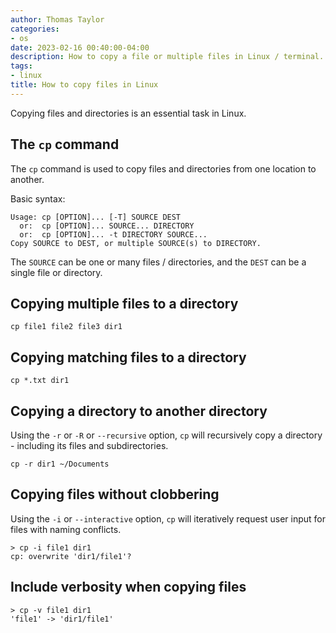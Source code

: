 ```yaml
---
author: Thomas Taylor
categories:
- os
date: 2023-02-16 00:40:00-04:00
description: How to copy a file or multiple files in Linux / terminal.
tags:
- linux
title: How to copy files in Linux
---
```


Copying files and directories is an essential task in Linux.

## The `cp` command

The `cp` command is used to copy files and directories from one location to another.

Basic syntax:

```shell
Usage: cp [OPTION]... [-T] SOURCE DEST
  or:  cp [OPTION]... SOURCE... DIRECTORY
  or:  cp [OPTION]... -t DIRECTORY SOURCE...
Copy SOURCE to DEST, or multiple SOURCE(s) to DIRECTORY.
```

The `SOURCE` can be one or many files / directories, and the `DEST` can be a single file or directory.

## Copying multiple files to a directory

```shell
cp file1 file2 file3 dir1
```

## Copying matching files to a directory

```shell
cp *.txt dir1
```

## Copying a directory to another directory

Using the `-r` or `-R` or `--recursive` option, `cp` will recursively copy a directory - including its files and subdirectories.

```shell
cp -r dir1 ~/Documents
```

## Copying files without clobbering

Using the `-i` or `--interactive` option, `cp` will iteratively request user input for files with naming conflicts.

```shell
> cp -i file1 dir1
cp: overwrite 'dir1/file1'?
```

## Include verbosity when copying files

```shell
> cp -v file1 dir1
'file1' -> 'dir1/file1'
```